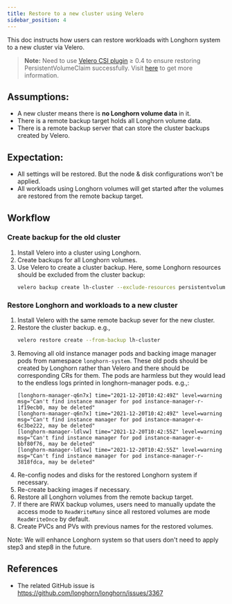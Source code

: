 ```yaml
---
title: Restore to a new cluster using Velero
sidebar_position: 4
---
```


<head>
  <link rel="canonical" href="https://main--longhornio-docusaurus.netlify.app/advanced-resources/system-backup-restore/restore-to-a-new-cluster-using-velero"/>
</head>

This doc instructs how users can restore workloads with Longhorn system to a new cluster via Velero.

> **Note:** Need to use [Velero CSI plugin](https://github.com/vmware-tanzu/velero-plugin-for-csi) ≥ 0.4 to ensure restoring PersistentVolumeClaim successfully. Visit [here](/kb/troubleshooting-restore-pvc-stuck-using-velero-csi-plugin-version-lower-than-0.4) to get more information.


## Assumptions:
- A new cluster means there is **no Longhorn volume data** in it.
- There is a remote backup target holds all Longhorn volume data.
- There is a remote backup server that can store the cluster backups created by Velero.

## Expectation:
- All settings will be restored. But the node & disk configurations won't be applied.
- All workloads using Longhorn volumes will get started after the volumes are restored from the remote backup target.

## Workflow

### Create backup for the old cluster
1. Install Velero into a cluster using Longhorn.
2. Create backups for all Longhorn volumes.
3. Use Velero to create a cluster backup. Here, some Longhorn resources should be excluded from the cluster backup:
    ```bash
    velero backup create lh-cluster --exclude-resources persistentvolumes,persistentvolumeclaims,backuptargets.longhorn.io,backupvolumes.longhorn.io,backups.longhorn.io,nodes.longhorn.io,volumes.longhorn.io,engines.longhorn.io,replicas.longhorn.io,backingimagedatasources.longhorn.io,backingimagemanagers.longhorn.io,backingimages.longhorn.io,sharemanagers.longhorn.io,instancemanagers.longhorn.io,engineimages.longhorn.io
    ```
### Restore Longhorn and workloads to a new cluster
1. Install Velero with the same remote backup sever for the new cluster.
2. Restore the cluster backup. e.g.,
    ```bash
    velero restore create --from-backup lh-cluster
    ```
3. Removing all old instance manager pods and backing image manager pods from namespace `longhorn-system`. These old pods should be created by Longhorn rather than Velero and there should be corresponding CRs for them. The pods are harmless but they would lead to the endless logs printed in longhorn-manager pods. e.g.,:
    ```log
    [longhorn-manager-q6n7x] time="2021-12-20T10:42:49Z" level=warning msg="Can't find instance manager for pod instance-manager-r-1f19ecb0, may be deleted"
    [longhorn-manager-q6n7x] time="2021-12-20T10:42:49Z" level=warning msg="Can't find instance manager for pod instance-manager-e-6c3be222, may be deleted"
    [longhorn-manager-ldlvw] time="2021-12-20T10:42:55Z" level=warning msg="Can't find instance manager for pod instance-manager-e-bbf80f76, may be deleted"
    [longhorn-manager-ldlvw] time="2021-12-20T10:42:55Z" level=warning msg="Can't find instance manager for pod instance-manager-r-3818fdca, may be deleted"
    ```
4. Re-config nodes and disks for the restored Longhorn system if necessary.
5. Re-create backing images if necessary.
6. Restore all Longhorn volumes from the remote backup target.
7. If there are RWX backup volumes, users need to manually update the access mode to `ReadWriteMany` since all restored volumes are mode `ReadWriteOnce` by default.
8. Create PVCs and PVs with previous names for the restored volumes.

Note: We will enhance Longhorn system so that users don't need to apply step3 and step8 in the future.

## References
- The related GitHub issue is https://github.com/longhorn/longhorn/issues/3367
